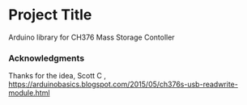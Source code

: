 # Project Title

Arduino library for CH376 Mass Storage Contoller


### Acknowledgments

Thanks for the idea, Scott C ,  https://arduinobasics.blogspot.com/2015/05/ch376s-usb-readwrite-module.html
